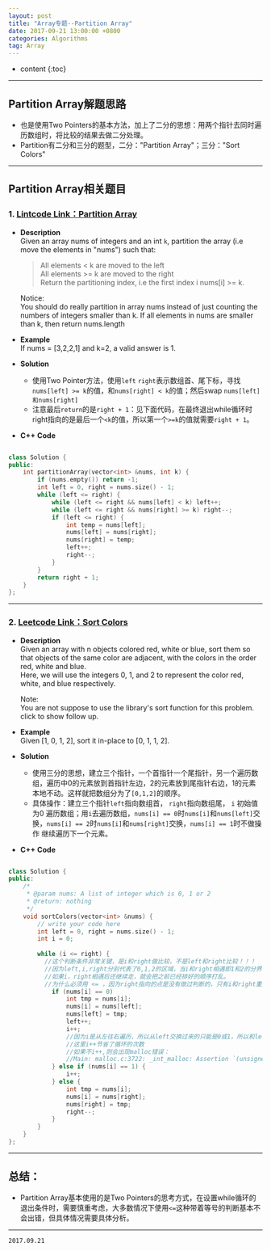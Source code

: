 ```yaml
---
layout: post
title: "Array专题--Partition Array"
date: 2017-09-21 13:00:00 +0800 
categories: Algorithms
tag: Array
---
```

* content
{:toc}

<!-- more -->

---

## Partition Array解题思路              
  - 也是使用Two Pointers的基本方法，加上了二分的思想：用两个指针去同时遍历数组时，将比较的结果去做二分处理。
  - Partition有二分和三分的题型，二分："Partition Array"；三分："Sort Colors"

---

## Partition Array相关题目      

### 1. [Lintcode Link：Partition Array](http://www.lintcode.com/en/problem/partition-array/)      

  + **Description**          
    Given an array nums of integers and an int `k`, partition the array (i.e move the elements in "nums") such that:  
    >All elements < k are moved to the left  
    >All elements >= k are moved to the right  
    Return the partitioning index, i.e the first index i nums[i] >= k.     

    Notice:  
    You should do really partition in array nums instead of just counting the numbers of integers smaller than k.
    If all elements in nums are smaller than k, then return nums.length 

  + **Example**           
    If nums = [3,2,2,1] and k=2, a valid answer is 1.    

  + **Solution**      
    - 使用Two Pointer方法，使用`left` `right`表示数组首、尾下标，寻找`nums[left] >= k`的值，和`nums[right] < k`的值；然后swap `nums[left]和nums[right]`    
    - 注意最后`return`的是`right + 1`：见下面代码，在最终退出while循环时right指向的是最后一个`<k`的值，所以第一个`>=k`的值就需要`right + 1`。  

  + **C++** **Code**              

```cpp  

class Solution {
public:
    int partitionArray(vector<int> &nums, int k) {
        if (nums.empty()) return -1;
        int left = 0, right = nums.size() - 1;
        while (left <= right) {
            while (left <= right && nums[left] < k) left++;
            while (left <= right && nums[right] >= k) right--;
            if (left <= right) {
                int temp = nums[left];
                nums[left] = nums[right];
                nums[right] = temp;
                left++;
                right--;
            }
        }
        return right + 1;
    }
};

```

---

### 2. [Leetcode Link：Sort Colors](https://leetcode.com/problems/sort-colors/description/)   

  + **Description**  
    Given an array with n objects colored red, white or blue, sort them so that objects of the same color are adjacent, with the colors in the order red, white and blue.  
    Here, we will use the integers 0, 1, and 2 to represent the color red, white, and blue respectively.   

    Note:  
    You are not suppose to use the library's sort function for this problem.   
    click to show follow up.    

  + **Example**    
    Given [1, 0, 1, 2], sort it in-place to [0, 1, 1, 2].   

  + **Solution**   
    - 使用三分的思想，建立三个指针，一个首指针一个尾指针，另一个遍历数组，遍历中0的元素放到首指针左边，2的元素放到尾指针右边，1的元素本地不动。这样就把数组分为了`[0,1,2]`的顺序。    
    - 具体操作：建立三个指针`left`指向数组首， `right`指向数组尾， `i` 初始值为0 遍历数组；用`i`去遍历数组，`nums[i] == 0`时`nums[i]`和`nums[left]`交换，`nums[i] == 2`时`nums[i]`和`nums[right]`交换，`nums[i] == 1`时不做操作 继续遍历下一个元素。  

  + **C++** **Code**              

```cpp  

class Solution {
public:
    /*
     * @param nums: A list of integer which is 0, 1 or 2 
     * @return: nothing
     */
    void sortColors(vector<int> &nums) {
        // write your code here
        int left = 0, right = nums.size() - 1;
        int i = 0;
        
        while (i <= right) {  
          //这个判断条件非常关键，是i和right做比较，不是left和right比较！！！
          //因为left,i,right分别代表了0,1,2的区域，当i和right相遇即1和2的分界已经找到，可以退出循环了。
          //如果i，right相遇后还继续走，就会把之前已经排好的顺序打乱。
          //为什么必须用 <= ，因为right指向的点是没有做过判断的，只有i和right重叠，才能保证i对所有点做了比较。
            if (nums[i] == 0) 
                int tmp = nums[i];
                nums[i] = nums[left];
                nums[left] = tmp;
                left++;
                i++;  
                //因为i是从左往右遍历，所以从left交换过来的只能是0或1，所以和left交换后i可以直接++。
                //这里i++节省了循环的次数
                //如果不i++,则会出现malloc错误：
                //Main: malloc.c:3722: _int_malloc: Assertion `(unsigned long) (size) >= (unsigned long) (nb)' failed. Aborted (core dumped) 
            } else if (nums[i] == 1) {
                i++;
            } else {
                int tmp = nums[i];
                nums[i] = nums[right];
                nums[right] = tmp;
                right--;
            }
        }
    }
};


```  

---

<!-- TOC -->

## 总结：  
  - Partition Array基本使用的是Two Pointers的思考方式，在设置while循环的退出条件时，需要慎重考虑，大多数情况下使用`<=`这种带着等号的判断基本不会出错，但具体情况需要具体分析。


---

`2017.09.21`       
